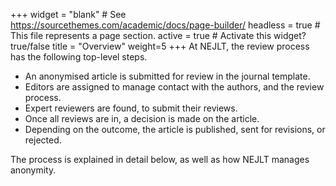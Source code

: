 +++
widget = "blank"  # See https://sourcethemes.com/academic/docs/page-builder/
headless = true  # This file represents a page section.
active = true  # Activate this widget? true/false
title = "Overview"
weight=5
+++
At NEJLT, the review process has the following top-level steps.

* An anonymised article is submitted for review in the journal template.
* Editors are assigned to manage contact with the authors, and the review process.
* Expert reviewers are found, to submit their reviews.
* Once all reviews are in, a decision is made on the article.
* Depending on the outcome, the article is published, sent for revisions, or rejected.

The process is explained in detail below, as well as how NEJLT manages anonymity.